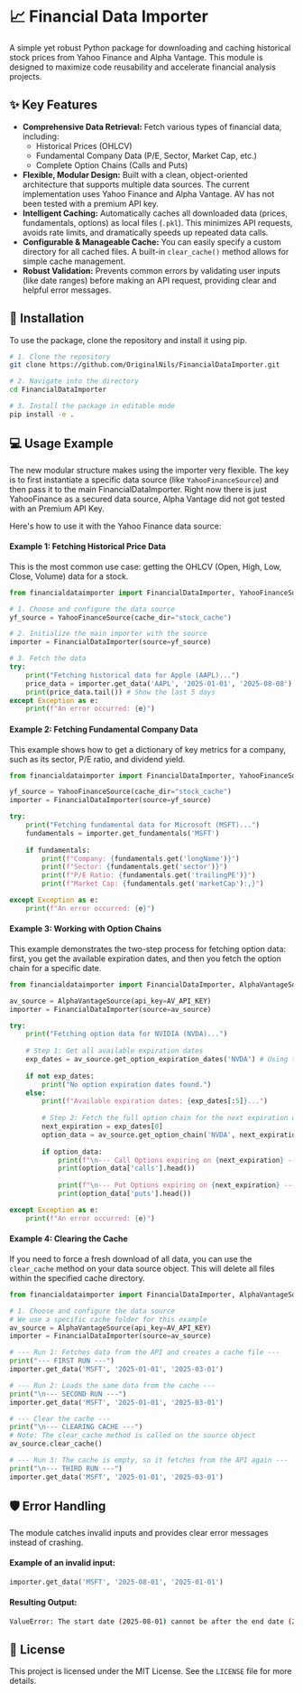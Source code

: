 # 📈 Financial Data Importer

A simple yet robust Python package for downloading and caching historical stock prices from Yahoo Finance and Alpha Vantage. This module is designed to maximize code reusability and accelerate financial analysis projects.



## ✨ Key Features

- **Comprehensive Data Retrieval:** Fetch various types of financial data, including:
    - Historical Prices (OHLCV)
    - Fundamental Company Data (P/E, Sector, Market Cap, etc.)
    - Complete Option Chains (Calls and Puts)
- **Flexible, Modular Design:**  Built with a clean, object-oriented architecture that supports multiple data sources. The current implementation uses Yahoo Finance and Alpha Vantage. AV has not been tested with a premium API key.
- **Intelligent Caching:** Automatically caches all downloaded data (prices, fundamentals, options) as local files (`.pkl`). This minimizes API requests, avoids rate limits, and dramatically speeds up repeated data calls.
- **Configurable & Manageable Cache:** You can easily specify a custom directory for all cached files. A built-in `clear_cache()` method allows for simple cache management.
- **Robust Validation:** Prevents common errors by validating user inputs (like date ranges) before making an API request, providing clear and helpful error messages.


## 🚀 Installation

To use the package, clone the repository and install it using pip.

```bash
# 1. Clone the repository
git clone https://github.com/OriginalNils/FinancialDataImporter.git

# 2. Navigate into the directory
cd FinancialDataImporter

# 3. Install the package in editable mode
pip install -e .
```
    
## 💻 Usage Example

The new modular structure makes using the importer very flexible. The key is to first instantiate a specific data source (like `YahooFinanceSource`) and then pass it to the main FinancialDataImporter. Right now there is just YahooFinance as a secured data source, Alpha Vantage did not got tested with an Premium API Key.

Here's how to use it with the Yahoo Finance data source:

#### Example 1: Fetching Historical Price Data
This is the most common use case: getting the OHLCV (Open, High, Low, Close, Volume) data for a stock.

```python
from financialdataimporter import FinancialDataImporter, YahooFinanceSource

# 1. Choose and configure the data source
yf_source = YahooFinanceSource(cache_dir="stock_cache")

# 2. Initialize the main importer with the source
importer = FinancialDataImporter(source=yf_source)

# 3. Fetch the data
try:
    print("Fetching historical data for Apple (AAPL)...")
    price_data = importer.get_data('AAPL', '2025-01-01', '2025-08-08')
    print(price_data.tail()) # Show the last 5 days
except Exception as e:
    print(f"An error occurred: {e}")
```

#### Example 2: Fetching Fundamental Company Data
This example shows how to get a dictionary of key metrics for a company, such as its sector, P/E ratio, and dividend yield.

```python
from financialdataimporter import FinancialDataImporter, YahooFinanceSource

yf_source = YahooFinanceSource(cache_dir="stock_cache")
importer = FinancialDataImporter(source=yf_source)

try:
    print("Fetching fundamental data for Microsoft (MSFT)...")
    fundamentals = importer.get_fundamentals('MSFT')
    
    if fundamentals:
        print(f"Company: {fundamentals.get('longName')}")
        print(f"Sector: {fundamentals.get('sector')}")
        print(f"P/E Ratio: {fundamentals.get('trailingPE')}")
        print(f"Market Cap: {fundamentals.get('marketCap'):,}")

except Exception as e:
    print(f"An error occurred: {e}")
```

#### Example 3: Working with Option Chains
This example demonstrates the two-step process for fetching option data: first, you get the available expiration dates, and then you fetch the option chain for a specific date.

```python
from financialdataimporter import FinancialDataImporter, AlphaVantageSource

av_source = AlphaVantageSource(api_key=AV_API_KEY)
importer = FinancialDataImporter(source=av_source)

try:
    print("Fetching option data for NVIDIA (NVDA)...")
    
    # Step 1: Get all available expiration dates
    exp_dates = av_source.get_option_expiration_dates('NVDA') # Using the source directly
    
    if not exp_dates:
        print("No option expiration dates found.")
    else:
        print(f"Available expiration dates: {exp_dates[:5]}...")
        
        # Step 2: Fetch the full option chain for the next expiration date
        next_expiration = exp_dates[0]
        option_data = av_source.get_option_chain('NVDA', next_expiration) # Using the source directly
        
        if option_data:
            print(f"\n--- Call Options expiring on {next_expiration} ---")
            print(option_data['calls'].head())
            
            print(f"\n--- Put Options expiring on {next_expiration} ---")
            print(option_data['puts'].head())

except Exception as e:
    print(f"An error occurred: {e}")
```

#### Example 4: Clearing the Cache
If you need to force a fresh download of all data, you can use the `clear_cache` method on your data source object. This will delete all files within the specified cache directory.

```python
from financialdataimporter import FinancialDataImporter, AlphaVantageSource

# 1. Choose and configure the data source
# We use a specific cache folder for this example
av_source = AlphaVantageSource(api_key=AV_API_KEY)
importer = FinancialDataImporter(source=av_source)

# --- Run 1: Fetches data from the API and creates a cache file ---
print("--- FIRST RUN ---")
importer.get_data('MSFT', '2025-01-01', '2025-03-01')

# --- Run 2: Loads the same data from the cache ---
print("\n--- SECOND RUN ---")
importer.get_data('MSFT', '2025-01-01', '2025-03-01')

# --- Clear the cache ---
print("\n--- CLEARING CACHE ---")
# Note: The clear_cache method is called on the source object
av_source.clear_cache()

# --- Run 3: The cache is empty, so it fetches from the API again ---
print("\n--- THIRD RUN ---")
importer.get_data('MSFT', '2025-01-01', '2025-03-01')
```


## 🛡️ Error Handling

The module catches invalid inputs and provides clear error messages instead of crashing.

#### Example of an invalid input:
```python
importer.get_data('MSFT', '2025-08-01', '2025-01-01')
```

#### Resulting Output:

```bash
ValueError: The start date (2025-08-01) cannot be after the end date (2025-01-01).
```
## 📄 License

This project is licensed under the MIT License. See the `LICENSE` file for more details.